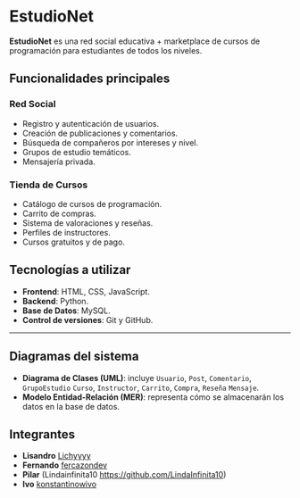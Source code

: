 #  EstudioNet

**EstudioNet** es una red social educativa + marketplace de cursos de programación para estudiantes de todos los niveles.

## Funcionalidades principales

### Red Social
- Registro y autenticación de usuarios.
- Creación de publicaciones y comentarios.
- Búsqueda de compañeros por intereses y nivel.
- Grupos de estudio temáticos.
- Mensajería privada.

### Tienda de Cursos
- Catálogo de cursos de programación.
- Carrito de compras.
- Sistema de valoraciones y reseñas.
- Perfiles de instructores.
- Cursos gratuitos y de pago.


##  Tecnologías a utilizar
- **Frontend**: HTML, CSS, JavaScript.  
- **Backend**: Python. 
- **Base de Datos**: MySQL.   
- **Control de versiones**: Git y GitHub.  
--- 
## Diagramas del sistema
- **Diagrama de Clases (UML)**: incluye `Usuario`, `Post`, `Comentario`, `GrupoEstudio` `Curso`, `Instructor`, `Carrito`, `Compra`, `Reseña` `Mensaje`. 
- **Modelo Entidad-Relación (MER)**: representa cómo se almacenarán los datos en la base de datos.

## Integrantes
- **Lisandro** [Lichyyyy](https://github.com/Lichyyyy)   
- **Fernando**  [fercazondev](https://github.com/fercazondev)  
- **Pilar**  (Lindainfinita10 https://github.com/LindaInfinita10)
- **Ivo** [konstantinowivo](https://github.com/konstantinowivo)  
